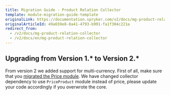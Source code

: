 ```yaml
---
title: Migration Guide - Product Relation Collector
template: module-migration-guide-template
originalLink: https://documentation.spryker.com/v2/docs/mg-product-relation-collector
originalArticleId: 49a659e8-8a41-4793-b991-fa1f304c221a
redirect_from:
  - /v2/docs/mg-product-relation-collector
  - /v2/docs/en/mg-product-relation-collector
---
```


## Upgrading from Version 1.* to Version 2.*

From version 2 we added support for multi-currency. First of all, make sure that you [migrated the Price module](/docs/scos/dev/module-migration-guides/{{page.version}}/migration-guide-price.html). We have changed collector dependency to use `PriceProduct` module instead of price, please update your code accordingly if you overwrote the core.

<!-- 
* [Learn more about Products in multi-store environment](https://documentation.spryker.com/v2/docs/product-store-relation-under-the-hood)-->

<!-- Last review date: Nov 23, 2017 by Aurimas Ličkus -->
